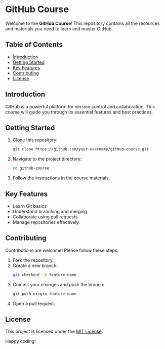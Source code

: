 # GitHub Course

Welcome to the **GitHub Course**! This repository contains all the resources and materials you need to learn and master GitHub.

## Table of Contents
- [Introduction](#introduction)
- [Getting Started](#getting-started)
- [Key Features](#key-features)
- [Contributing](#contributing)
- [License](#license)

## Introduction
GitHub is a powerful platform for version control and collaboration. This course will guide you through its essential features and best practices.

## Getting Started
1. Clone this repository:
    ```bash
    git clone https://github.com/your-username/github-course.git
    ```
2. Navigate to the project directory:
    ```bash
    cd github-course
    ```
3. Follow the instructions in the course materials.

## Key Features
- Learn Git basics
- Understand branching and merging
- Collaborate using pull requests
- Manage repositories effectively

## Contributing
Contributions are welcome! Please follow these steps:
1. Fork the repository.
2. Create a new branch:
    ```bash
    git checkout -b feature-name
    ```
3. Commit your changes and push the branch:
    ```bash
    git push origin feature-name
    ```
4. Open a pull request.

## License
This project is licensed under the [MIT License](LICENSE).

Happy coding!